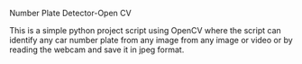 Number Plate Detector-Open CV

This is a simple python project script using OpenCV where the script can identify any car number plate from any image from any image or video or by reading the webcam and save it in jpeg format.

